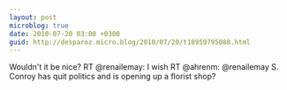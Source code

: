 ```yaml
---
layout: post
microblog: true
date: 2010-07-20 03:00 +0300
guid: http://desparoz.micro.blog/2010/07/20/t18959795088.html
---
```

Wouldn't it be nice? RT @renailemay: I wish RT @ahrenm: @renailemay S. Conroy has quit politics and is opening up a florist shop?
